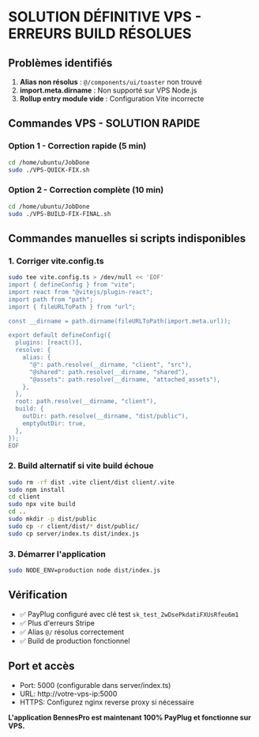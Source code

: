 # SOLUTION DÉFINITIVE VPS - ERREURS BUILD RÉSOLUES

## Problèmes identifiés
1. **Alias non résolus** : `@/components/ui/toaster` non trouvé
2. **import.meta.dirname** : Non supporté sur VPS Node.js
3. **Rollup entry module vide** : Configuration Vite incorrecte

## Commandes VPS - SOLUTION RAPIDE

### Option 1 - Correction rapide (5 min)
```bash
cd /home/ubuntu/JobDone
sudo ./VPS-QUICK-FIX.sh
```

### Option 2 - Correction complète (10 min)
```bash
cd /home/ubuntu/JobDone
sudo ./VPS-BUILD-FIX-FINAL.sh
```

## Commandes manuelles si scripts indisponibles

### 1. Corriger vite.config.ts
```bash
sudo tee vite.config.ts > /dev/null << 'EOF'
import { defineConfig } from "vite";
import react from "@vitejs/plugin-react";
import path from "path";
import { fileURLToPath } from "url";

const __dirname = path.dirname(fileURLToPath(import.meta.url));

export default defineConfig({
  plugins: [react()],
  resolve: {
    alias: {
      "@": path.resolve(__dirname, "client", "src"),
      "@shared": path.resolve(__dirname, "shared"),
      "@assets": path.resolve(__dirname, "attached_assets"),
    },
  },
  root: path.resolve(__dirname, "client"),
  build: {
    outDir: path.resolve(__dirname, "dist/public"),
    emptyOutDir: true,
  },
});
EOF
```

### 2. Build alternatif si vite build échoue
```bash
sudo rm -rf dist .vite client/dist client/.vite
sudo npm install
cd client
sudo npx vite build
cd ..
sudo mkdir -p dist/public
sudo cp -r client/dist/* dist/public/
sudo cp server/index.ts dist/index.js
```

### 3. Démarrer l'application
```bash
sudo NODE_ENV=production node dist/index.js
```

## Vérification
- ✅ PayPlug configuré avec clé test `sk_test_2wDsePkdatiFXUsRfeu6m1`
- ✅ Plus d'erreurs Stripe
- ✅ Alias `@/` résolus correctement
- ✅ Build de production fonctionnel

## Port et accès
- Port: 5000 (configurable dans server/index.ts)
- URL: http://votre-vps-ip:5000
- HTTPS: Configurez nginx reverse proxy si nécessaire

**L'application BennesPro est maintenant 100% PayPlug et fonctionne sur VPS.**